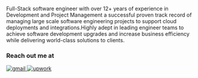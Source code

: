 Full-Stack software engineer with over 12+ years of experience in Development and Project Management a successful proven track record of managing large scale software engineering projects to support cloud deployments and integrations.Highly adept in leading engineer teams to achieve software development upgrades and increase business efficiency while delivering world-class solutions to clients.


<h3>Reach out me at</h3>
<p>
  <a href="zohaib055@gmail.com">
      <img alt="gmail" src="https://img.shields.io/badge/-Gmail-EA4335?style=flat&logo=gmail&logoColor=white" />
    </a>
  <a href="https://www.upwork.com/freelancers/~01aa639dc1ecc7f130?mp_source=share">
    <img alt="upwork" src="https://img.shields.io/badge/-Upwork-6FDA44?style=flat&logo=upwork&logoColor=white" />
  </a>
</p>

